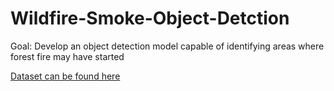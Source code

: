 # Wildfire-Smoke-Object-Detction
Goal: Develop an object detection model capable of identifying areas where forest fire may have started

[Dataset can be found here](https://universe.roboflow.com/rachinder-singh-mnody/smoke-detection-l0mxg)